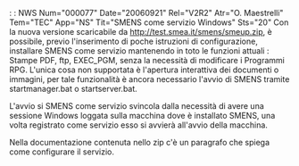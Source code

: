  :  : NWS Num="000077" Date="20060921" Rel="V2R2" Atr="O. Maestrelli" Tem="TEC" App="NS" Tit="SMENS come servizio Windows" Sts="20"
Con la nuova versione scaricabile da http://test.smea.it/smens/smeup.zip, è possibile, previo l'inserimento di poche istruzioni di configurazione, installare SMENS come servizio mantenendo in toto le funzioni attuali :  Stampe PDF, ftp, EXEC_PGM, senza la necessità di modificare
i Programmi RPG. L'unica cosa non supportata è l'apertura interattiva dei documenti o immagini, per
tale funzionalità è ancora necessario l'avvio di SMENS tramite startmanager.bat o startserver.bat.

L'avvio si SMENS come servizio svincola dalla necessità di avere una sessione Windows loggata sulla macchina dove è installato SMENS, una volta registrato come servizio esso si avvierà all'avvio della macchina.

Nella documentazione contenuta nello zip c'è un paragrafo che spiega come configurare il servizio.
